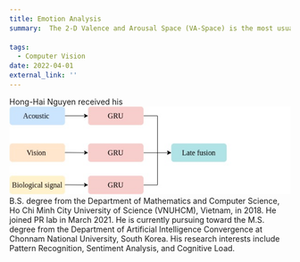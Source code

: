 ```yaml
---
title: Emotion Analysis
summary:  The 2-D Valence and Arousal Space (VA-Space) is the most usual dimensional emotion representation; valence shows how positive or negative an emotional state is, whilst arousal shows how passive or active it is.
    
tags:
  - Computer Vision
date: 2022-04-01
external_link: ''
---
```

Hong-Hai Nguyen received his ![model](late_fusion.png) B.S. degree from the Department of Mathematics and Computer Science, Ho Chi Minh City University of Science (VNUHCM), Vietnam, in 2018. He joined PR lab in March 2021. He is currently pursuing toward the M.S. degree from the Department of Artificial Intelligence Convergence at Chonnam National University, South Korea. His research interests include Pattern Recognition, Sentiment Analysis, and Cognitive Load.
